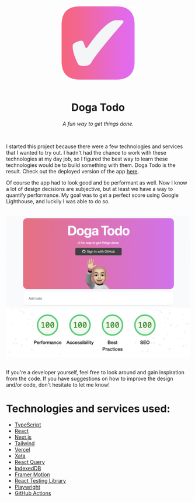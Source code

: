 <div align="center">
	<br>
	<a href="https://doga-todo.vercel.app">
		<img src="public/android-chrome-512x512.png" width="200" height="200">
	</a>
  <br>
  <br>
	<h1>Doga Todo</h1>
	<p>
		<i>A fun way to get things done.</i>
	</p>
	<br>
</div>

I started this project because there were a few technologies and services that I wanted to try out. I hadn't had the chance to work with these technologies at my day job, so I figured the best way to learn these technologies would be to build something with them. Doga Todo is the result. Check out the deployed version of the app <a href="https://doga-todo.vercel.app">here</a>.

Of course the app had to look good and be performant as well. Now I know a lot of design decisions are subjective, but at least we have a way to quantify performance. My goal was to get a perfect score using Google Lighthouse, and luckily I was able to do so.

<div align="center">
  <br>
  <img src="public/screenshot.png">
  <img src="public/lighthouse-score.png">
  <br>
  <br>
</div>

If you're a developer yourself, feel free to look around and gain inspiration from the code. If you have suggestions on how to improve the design and/or code, don't hesitate to let me know!

# Technologies and services used:

- <a href="https://www.typescriptlang.org">TypeScript</a>
- <a href="https://reactjs.org">React</a>
- <a href="https://nextjs.org">Next.js</a>
- <a href="https://tailwindcss.com">Tailwind</a>
- <a href="https://vercel.com">Vercel</a>
- <a href="https://xata.io">Xata</a>
- <a href="https://tanstack.com/query">React Query</a>
- <a href="https://developer.mozilla.org/en-US/docs/Web/API/IndexedDB_API">IndexedDB</a>
- <a href="https://www.framer.com/motion/">Framer Motion</a>
- <a href="https://testing-library.com">React Testing Library</a>
- <a href="https://playwright.dev">Playwright</a>
- <a href="https://github.com/features/actions">GitHub Actions</a>
